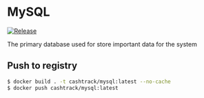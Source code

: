 # MySQL

[![Release](https://github.com/cash-track/mysql/actions/workflows/release.yml/badge.svg)](https://github.com/cash-track/mysql/actions/workflows/release.yml)

The primary database used for store important data for the system

## Push to registry

```bash
$ docker build . -t cashtrack/mysql:latest --no-cache
$ docker push cashtrack/mysql:latest
```
